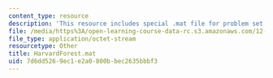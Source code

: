 ```yaml
---
content_type: resource
description: 'This resource includes special .mat file for problem set 6. '
file: /media/https%3A/open-learning-course-data-rc.s3.amazonaws.com/12-009j-theoretical-environmental-analysis-spring-2015/7d6dd5269ec1e2a0800bbec2635bbbf3_HarvardForest.mat
file_type: application/octet-stream
resourcetype: Other
title: HarvardForest.mat
uid: 7d6dd526-9ec1-e2a0-800b-bec2635bbbf3
---
```

